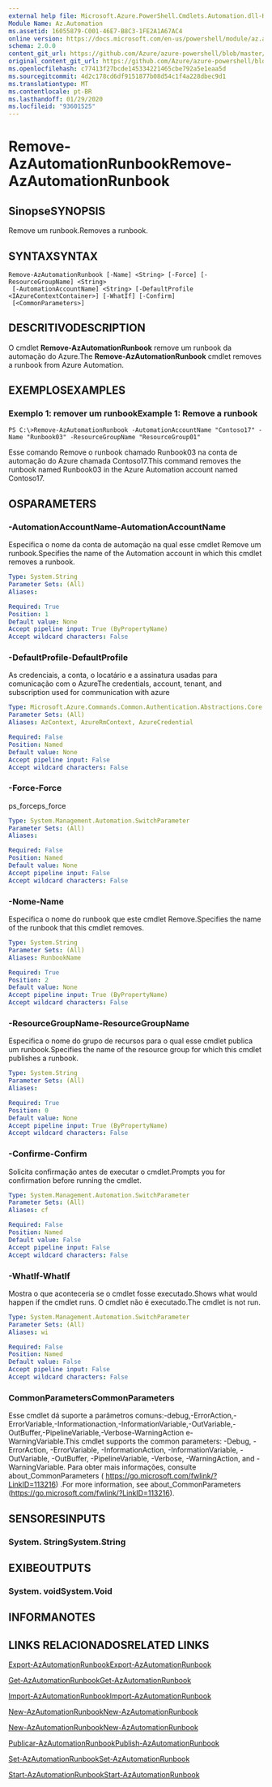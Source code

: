 ```yaml
---
external help file: Microsoft.Azure.PowerShell.Cmdlets.Automation.dll-Help.xml
Module Name: Az.Automation
ms.assetid: 16055879-C001-46E7-B8C3-1FE2A1A67AC4
online version: https://docs.microsoft.com/en-us/powershell/module/az.automation/remove-azautomationrunbook
schema: 2.0.0
content_git_url: https://github.com/Azure/azure-powershell/blob/master/src/Automation/Automation/help/Remove-AzAutomationRunbook.md
original_content_git_url: https://github.com/Azure/azure-powershell/blob/master/src/Automation/Automation/help/Remove-AzAutomationRunbook.md
ms.openlocfilehash: c77413f27bcde145334221465cbe792a5e1eaa5d
ms.sourcegitcommit: 4d2c178cd6df9151877b08d54c1f4a228dbec9d1
ms.translationtype: MT
ms.contentlocale: pt-BR
ms.lasthandoff: 01/29/2020
ms.locfileid: "93601525"
---
```

# <span data-ttu-id="2f2c8-101">Remove-AzAutomationRunbook</span><span class="sxs-lookup"><span data-stu-id="2f2c8-101">Remove-AzAutomationRunbook</span></span>

## <span data-ttu-id="2f2c8-102">Sinopse</span><span class="sxs-lookup"><span data-stu-id="2f2c8-102">SYNOPSIS</span></span>
<span data-ttu-id="2f2c8-103">Remove um runbook.</span><span class="sxs-lookup"><span data-stu-id="2f2c8-103">Removes a runbook.</span></span>

## <span data-ttu-id="2f2c8-104">SYNTAX</span><span class="sxs-lookup"><span data-stu-id="2f2c8-104">SYNTAX</span></span>

```
Remove-AzAutomationRunbook [-Name] <String> [-Force] [-ResourceGroupName] <String>
 [-AutomationAccountName] <String> [-DefaultProfile <IAzureContextContainer>] [-WhatIf] [-Confirm]
 [<CommonParameters>]
```

## <span data-ttu-id="2f2c8-105">DESCRITIVO</span><span class="sxs-lookup"><span data-stu-id="2f2c8-105">DESCRIPTION</span></span>
<span data-ttu-id="2f2c8-106">O cmdlet **Remove-AzAutomationRunbook** remove um runbook da automação do Azure.</span><span class="sxs-lookup"><span data-stu-id="2f2c8-106">The **Remove-AzAutomationRunbook** cmdlet removes a runbook from Azure Automation.</span></span>

## <span data-ttu-id="2f2c8-107">EXEMPLOS</span><span class="sxs-lookup"><span data-stu-id="2f2c8-107">EXAMPLES</span></span>

### <span data-ttu-id="2f2c8-108">Exemplo 1: remover um runbook</span><span class="sxs-lookup"><span data-stu-id="2f2c8-108">Example 1: Remove a runbook</span></span>
```
PS C:\>Remove-AzAutomationRunbook -AutomationAccountName "Contoso17" -Name "Runbook03" -ResourceGroupName "ResourceGroup01"
```

<span data-ttu-id="2f2c8-109">Esse comando Remove o runbook chamado Runbook03 na conta de automação do Azure chamada Contoso17.</span><span class="sxs-lookup"><span data-stu-id="2f2c8-109">This command removes the runbook named Runbook03 in the Azure Automation account named Contoso17.</span></span>

## <span data-ttu-id="2f2c8-110">OS</span><span class="sxs-lookup"><span data-stu-id="2f2c8-110">PARAMETERS</span></span>

### <span data-ttu-id="2f2c8-111">-AutomationAccountName</span><span class="sxs-lookup"><span data-stu-id="2f2c8-111">-AutomationAccountName</span></span>
<span data-ttu-id="2f2c8-112">Especifica o nome da conta de automação na qual esse cmdlet Remove um runbook.</span><span class="sxs-lookup"><span data-stu-id="2f2c8-112">Specifies the name of the Automation account in which this cmdlet removes a runbook.</span></span>

```yaml
Type: System.String
Parameter Sets: (All)
Aliases:

Required: True
Position: 1
Default value: None
Accept pipeline input: True (ByPropertyName)
Accept wildcard characters: False
```

### <span data-ttu-id="2f2c8-113">-DefaultProfile</span><span class="sxs-lookup"><span data-stu-id="2f2c8-113">-DefaultProfile</span></span>
<span data-ttu-id="2f2c8-114">As credenciais, a conta, o locatário e a assinatura usadas para comunicação com o Azure</span><span class="sxs-lookup"><span data-stu-id="2f2c8-114">The credentials, account, tenant, and subscription used for communication with azure</span></span>

```yaml
Type: Microsoft.Azure.Commands.Common.Authentication.Abstractions.Core.IAzureContextContainer
Parameter Sets: (All)
Aliases: AzContext, AzureRmContext, AzureCredential

Required: False
Position: Named
Default value: None
Accept pipeline input: False
Accept wildcard characters: False
```

### <span data-ttu-id="2f2c8-115">-Force</span><span class="sxs-lookup"><span data-stu-id="2f2c8-115">-Force</span></span>
<span data-ttu-id="2f2c8-116">ps_force</span><span class="sxs-lookup"><span data-stu-id="2f2c8-116">ps_force</span></span>

```yaml
Type: System.Management.Automation.SwitchParameter
Parameter Sets: (All)
Aliases:

Required: False
Position: Named
Default value: None
Accept pipeline input: False
Accept wildcard characters: False
```

### <span data-ttu-id="2f2c8-117">-Nome</span><span class="sxs-lookup"><span data-stu-id="2f2c8-117">-Name</span></span>
<span data-ttu-id="2f2c8-118">Especifica o nome do runbook que este cmdlet Remove.</span><span class="sxs-lookup"><span data-stu-id="2f2c8-118">Specifies the name of the runbook that this cmdlet removes.</span></span>

```yaml
Type: System.String
Parameter Sets: (All)
Aliases: RunbookName

Required: True
Position: 2
Default value: None
Accept pipeline input: True (ByPropertyName)
Accept wildcard characters: False
```

### <span data-ttu-id="2f2c8-119">-ResourceGroupName</span><span class="sxs-lookup"><span data-stu-id="2f2c8-119">-ResourceGroupName</span></span>
<span data-ttu-id="2f2c8-120">Especifica o nome do grupo de recursos para o qual esse cmdlet publica um runbook.</span><span class="sxs-lookup"><span data-stu-id="2f2c8-120">Specifies the name of the resource group for which this cmdlet publishes a runbook.</span></span>

```yaml
Type: System.String
Parameter Sets: (All)
Aliases:

Required: True
Position: 0
Default value: None
Accept pipeline input: True (ByPropertyName)
Accept wildcard characters: False
```

### <span data-ttu-id="2f2c8-121">-Confirme</span><span class="sxs-lookup"><span data-stu-id="2f2c8-121">-Confirm</span></span>
<span data-ttu-id="2f2c8-122">Solicita confirmação antes de executar o cmdlet.</span><span class="sxs-lookup"><span data-stu-id="2f2c8-122">Prompts you for confirmation before running the cmdlet.</span></span>

```yaml
Type: System.Management.Automation.SwitchParameter
Parameter Sets: (All)
Aliases: cf

Required: False
Position: Named
Default value: False
Accept pipeline input: False
Accept wildcard characters: False
```

### <span data-ttu-id="2f2c8-123">-WhatIf</span><span class="sxs-lookup"><span data-stu-id="2f2c8-123">-WhatIf</span></span>
<span data-ttu-id="2f2c8-124">Mostra o que aconteceria se o cmdlet fosse executado.</span><span class="sxs-lookup"><span data-stu-id="2f2c8-124">Shows what would happen if the cmdlet runs.</span></span>
<span data-ttu-id="2f2c8-125">O cmdlet não é executado.</span><span class="sxs-lookup"><span data-stu-id="2f2c8-125">The cmdlet is not run.</span></span>

```yaml
Type: System.Management.Automation.SwitchParameter
Parameter Sets: (All)
Aliases: wi

Required: False
Position: Named
Default value: False
Accept pipeline input: False
Accept wildcard characters: False
```

### <span data-ttu-id="2f2c8-126">CommonParameters</span><span class="sxs-lookup"><span data-stu-id="2f2c8-126">CommonParameters</span></span>
<span data-ttu-id="2f2c8-127">Esse cmdlet dá suporte a parâmetros comuns:-debug,-ErrorAction,-ErrorVariable,-Informationaction,-InformationVariable,-OutVariable,-OutBuffer,-PipelineVariable,-Verbose-WarningAction e-WarningVariable.</span><span class="sxs-lookup"><span data-stu-id="2f2c8-127">This cmdlet supports the common parameters: -Debug, -ErrorAction, -ErrorVariable, -InformationAction, -InformationVariable, -OutVariable, -OutBuffer, -PipelineVariable, -Verbose, -WarningAction, and -WarningVariable.</span></span> <span data-ttu-id="2f2c8-128">Para obter mais informações, consulte about_CommonParameters ( https://go.microsoft.com/fwlink/?LinkID=113216) .</span><span class="sxs-lookup"><span data-stu-id="2f2c8-128">For more information, see about_CommonParameters (https://go.microsoft.com/fwlink/?LinkID=113216).</span></span>

## <span data-ttu-id="2f2c8-129">SENSORES</span><span class="sxs-lookup"><span data-stu-id="2f2c8-129">INPUTS</span></span>

### <span data-ttu-id="2f2c8-130">System. String</span><span class="sxs-lookup"><span data-stu-id="2f2c8-130">System.String</span></span>

## <span data-ttu-id="2f2c8-131">EXIBE</span><span class="sxs-lookup"><span data-stu-id="2f2c8-131">OUTPUTS</span></span>

### <span data-ttu-id="2f2c8-132">System. void</span><span class="sxs-lookup"><span data-stu-id="2f2c8-132">System.Void</span></span>

## <span data-ttu-id="2f2c8-133">INFORMA</span><span class="sxs-lookup"><span data-stu-id="2f2c8-133">NOTES</span></span>

## <span data-ttu-id="2f2c8-134">LINKS RELACIONADOS</span><span class="sxs-lookup"><span data-stu-id="2f2c8-134">RELATED LINKS</span></span>

[<span data-ttu-id="2f2c8-135">Export-AzAutomationRunbook</span><span class="sxs-lookup"><span data-stu-id="2f2c8-135">Export-AzAutomationRunbook</span></span>](./Export-AzAutomationRunbook.md)

[<span data-ttu-id="2f2c8-136">Get-AzAutomationRunbook</span><span class="sxs-lookup"><span data-stu-id="2f2c8-136">Get-AzAutomationRunbook</span></span>](./Get-AzAutomationRunbook.md)

[<span data-ttu-id="2f2c8-137">Import-AzAutomationRunbook</span><span class="sxs-lookup"><span data-stu-id="2f2c8-137">Import-AzAutomationRunbook</span></span>](./Import-AzAutomationRunbook.md)

[<span data-ttu-id="2f2c8-138">New-AzAutomationRunbook</span><span class="sxs-lookup"><span data-stu-id="2f2c8-138">New-AzAutomationRunbook</span></span>](./New-AzAutomationRunbook.md)

[<span data-ttu-id="2f2c8-139">New-AzAutomationRunbook</span><span class="sxs-lookup"><span data-stu-id="2f2c8-139">New-AzAutomationRunbook</span></span>](./New-AzAutomationRunbook.md)

[<span data-ttu-id="2f2c8-140">Publicar-AzAutomationRunbook</span><span class="sxs-lookup"><span data-stu-id="2f2c8-140">Publish-AzAutomationRunbook</span></span>](./Publish-AzAutomationRunbook.md)

[<span data-ttu-id="2f2c8-141">Set-AzAutomationRunbook</span><span class="sxs-lookup"><span data-stu-id="2f2c8-141">Set-AzAutomationRunbook</span></span>](./Set-AzAutomationRunbook.md)

[<span data-ttu-id="2f2c8-142">Start-AzAutomationRunbook</span><span class="sxs-lookup"><span data-stu-id="2f2c8-142">Start-AzAutomationRunbook</span></span>](./Start-AzAutomationRunbook.md)


